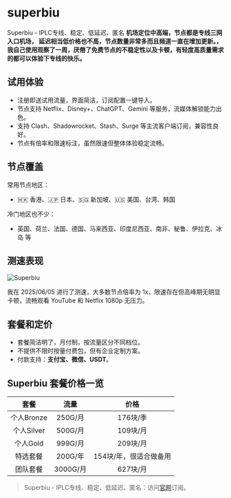 # superbiu
Superbiu - IPLC专线、稳定、低延迟、匿名
**机场定位中高端，节点都是专线三网入口机场， 延迟相当低价格也不高，节点数量非常多而且频道一直在增加更新。，我自己使用观察了一周，厌倦了免费节点的不稳定性以及卡顿，有轻度高质量需求的都可以体验下专线的快乐。**

## 试用体验

*   注册即送试用流量，界面简洁，订阅配置一键导入。
*   节点支持 Netflix、Disney+、ChatGPT、Gemini 等服务，流媒体解锁能力出色。
*   支持 Clash、Shadowrocket、Stash、Surge 等主流客户端订阅，兼容性良好。
*   节点有倍率和限速标注，虽然限速但整体体验稳定流畅。

## 节点覆盖

常用节点地区：

*   🇭🇰 香港、🇯🇵 日本、🇸🇬 新加坡、🇺🇸 美国、台湾、韩国

冷门地区也不少：

*   英国、荷兰、法国、德国、马来西亚、印度尼西亚、南非、秘鲁、伊拉克、冰岛 等

## 测速表现

![Superbiu](1749901876.png)


我在 2025/06/05 进行了测速，大多数节点倍率为 1x，限速存在但高峰期无明显卡顿，流畅观看 YouTube 和 Netflix 1080p 无压力。

## 套餐和定价

*   套餐简洁明了，月付制，按流量区分不同档位。
*   不提供不限时按量付费包，但有企业定制方案。
*   付款支持：**支付宝、微信、USDT**。

## Superbiu 套餐价格一览

套餐 |  流量 | 价格 
:-: |  :-: | :-: 
个人Bronze | 250G/月 |176块/季 
个人Silver | 500G/月 |109块/月 
个人Gold | 999G/月 |209块/月 
特选套餐 | 200G/年 |154块/年，很适合做备用
团队套餐 |3000G/月 | 627块/月

> Superbiu - IPLC专线、稳定、低延迟、匿名：访问[官网](https://jump.p6p.net/323)订阅。
